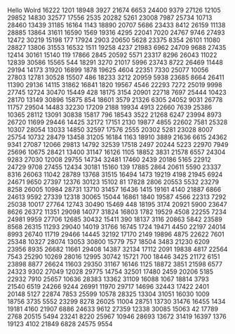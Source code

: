 Hello Wolrd
16222
1201
18948
3927
21674
6653
24400
9379
27126
12105
29852
14830
32577
17556
2535
20282
5261
23008
7987
25734
10713
28460
13439
31185
16164
1143
18890
20707
5686
23433
8412
26159
11138
28885
13864
31611
16590
1569
19316
4295
22041
7020
24767
9746
27493
12472
30219
15198
177
17924
2903
20650
5628
23375
8354
26101
11080
28827
13806
31553
16532
1511
19258
4237
21983
6962
24709
9688
27435
12414
30161
15140
119
17866
2845
20592
5571
23317
8296
26043
11022
12839
30586
15565
544
18291
3270
21017
5996
23743
8722
26469
11448
29194
14173
31920
16899
1878
19625
4604
22351
7330
25077
10056
27803
12781
30528
15507
486
18233
3212
20959
5938
23685
8664
26411
11390
29136
14115
31862
16841
1820
19567
4546
22293
7272
25019
9998
27745
12724
30470
15449
428
18175
3154
20901
22718
7697
25444
10423
28170
13149
30896
15875
854
18601
3579
21326
6305
24052
9031
26778
11757
29504
14483
32230
17209
2188
19934
4913
22660
7639
25386
10365
28112
13091
30838
15817
796
18543
3522
21268
6247
23994
8973
26720
11699
29446
14425
32172
17151
2130
19877
4855
22602
7581
25328
10307
28054
13033
14850
32597
17576
2555
20302
5281
23028
8007
25754
10732
28479
13458
31205
16184
1163
18910
3889
21636
6615
24362
9341
27087
12066
29813
14792
32539
17518
2497
20244
5223
22970
7949
25696
10675
28421
13400
31147
16126
1105
18852
3831
21578
6557
24304
9283
27030
12008
29755
14734
32481
17460
2439
20186
5165
22912
24729
9708
27455
12434
30181
15160
139
17885
2864
20611
5590
23337
8316
26063
11042
28789
13768
31515
16494
1473
19219
4198
21945
6924
24671
9650
27397
12376
30123
15102
81
17828
2806
20553
5532
23279
8258
26005
10984
28731
13710
31457
16436
1415
19161
4140
21887
6866
24613
9592
27339
12318
30065
15044
16861
1840
19587
4566
22313
7292
25038
10017
27764
12743
30490
15469
448
18195
3174
20921
5900
23647
8626
26372
11351
29098
14077
31824
16803
1782
19529
4508
22255
7234
24981
9959
27706
12685
30432
15411
390
18137
3116
20863
5842
23589
8568
26315
11293
29040
14019
31766
16745
1724
19471
4450
22197
24014
8993
26740
11719
29466
14445
32192
17170
2149
19896
4875
22622
7601
25348
10327
28074
13053
30800
15779
757
18504
3483
21230
6209
23956
8935
26682
11661
29408
14387
32134
17112
2091
19838
4817
22564
7543
25290
10269
28016
12995
30742
15721
700
18446
3425
21172
6151
23898
8877
26624
11603
29350
31167
16146
1125
18872
3851
21598
6577
24323
9302
27049
12028
29775
14754
32501
17480
2459
20206
5185
22932
7910
25657
10636
28383
13362
31109
16088
1067
18814
3793
21540
6519
24266
9244
26991
11970
29717
14696
32443
17422
2401
20148
5127
22874
7853
25599
10578
28325
13304
31051
16030
1009
18756
3735
5552
23299
8278
26025
11004
28751
13730
31476
16455
1434
19181
4160
21907
6886
24633
9612
27359
12338
30085
15063
42
17789
2768
20515
5494
23241
8220
25967
10946
28693
13672
31419
16397
1376
19123
4102
21849
6828
24575
9554
